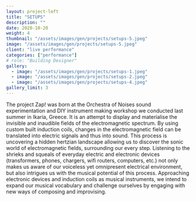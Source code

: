 ```yaml
---
layout: project-left
title: "SETUPS"
description: ""
date: 2020-10-20
weight: 4
thumbnail: "/assets/images/gen/projects/setups-5.jpeg"
image: "/assets/images/gen/projects/setups-5.jpeg"
client: "live performance"
categories: ["performance"]
# role: "Building Designer"
gallery:
  - image: "/assets/images/gen/projects/setups-1.jpeg"
  - image: "/assets/images/gen/projects/setups-2.jpeg"
  - image: "/assets/images/gen/projects/setups-4.jpeg"
gallery_limit: 3
---
```


The project Zap! was born at the Orchestra of Noises sound experimentation and DIY instrument making workshop we conducted last summer in Ikaria, Greece. It is an attempt to display and materialise the invisible and inaudible fields of the electromagnetic spectrum. By using custom built induction coils, changes in the electromagnetic field can be translated into electric signals and thus into sound. This process is uncovering a hidden hertzian landscape allowing us to discover the sonic world of electromagnetic fields, surrounding our every step. Listening to the shrieks and squeals of everyday electric and electronic devices (transformers, phones, chargers, wifi routers, computers, etc.) not only makes us aware of our voiceless yet omnipresent electrical environment, but also intrigues us with the musical potential of this process. Approaching electronic devices and induction coils as musical instruments, we intend to expand our musical vocabulary and challenge ourselves by engaging with new ways of composing and improvising.